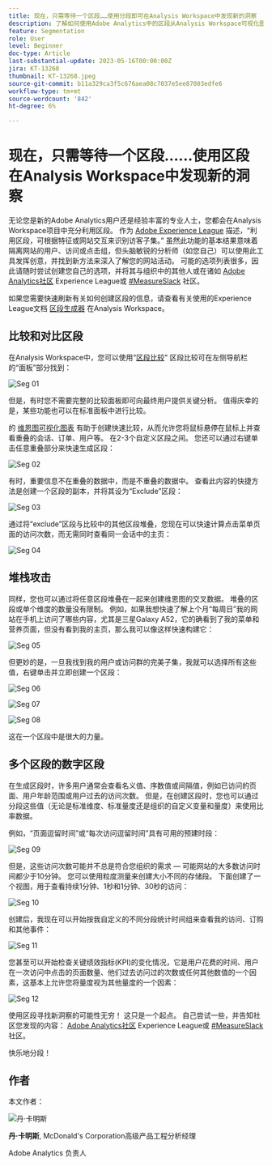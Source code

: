 ```yaml
---
title: 现在，只需等待一个区段……使用分段即可在Analysis Workspace中发现新的洞察
description: 了解如何使用Adobe Analytics中的区段从Analysis Workspace可视化图表和自由格式表中发现新的洞察信息。
feature: Segmentation
role: User
level: Beginner
doc-type: Article
last-substantial-update: 2023-05-16T00:00:00Z
jira: KT-13268
thumbnail: KT-13268.jpeg
source-git-commit: b11a329ca3f5c676aea08c7037e5ee87003edfe6
workflow-type: tm+mt
source-wordcount: '842'
ht-degree: 6%

---
```



# 现在，只需等待一个区段……使用区段在Analysis Workspace中发现新的洞察

无论您是新的Adobe Analytics用户还是经验丰富的专业人士，您都会在Analysis Workspace项目中充分利用区段。 作为 [Adobe Experience League](https://experienceleague.adobe.com/docs/analytics/components/segmentation/seg-overview.html?lang=en) 描述，“利用区段，可根据特征或网站交互来识别访客子集。” 虽然此功能的基本结果意味着隔离网站的用户、访问或点击组，但头脑敏锐的分析师（如您自己）可以使用此工具发挥创意，并找到新方法来深入了解您的网站活动。 可能的选项列表很多，因此请随时尝试创建您自己的选项，并将其与组织中的其他人或在诸如 [Adobe Analytics社区](https://experienceleaguecommunities.adobe.com/t5/adobe-analytics/ct-p/adobe-analytics-community) Experience League或 [#MeasureSlack](https://www.measure.chat/) 社区。

如果您需要快速刷新有关如何创建区段的信息，请查看有关使用的Experience League文档 [区段生成器](https://experienceleague.adobe.com/docs/analytics/components/segmentation/segmentation-workflow/seg-build.html?lang=en) 在Analysis Workspace。

## 比较和对比区段

在Analysis Workspace中，您可以使用“[区段比较](https://experienceleague.adobe.com/docs/analytics/analyze/analysis-workspace/panels/segment-comparison/segment-comparison.html?lang=zh-Hans)&quot; 区段比较可在左侧导航栏的“面板”部分找到：

![Seg 01](assets/seg01.png)

但是，有时您不需要完整的比较面板即可向最终用户提供关键分析。 值得庆幸的是，某些功能也可以在标准面板中进行比较。

的 [维恩图可视化图表](https://experienceleague.adobe.com/docs/analytics/analyze/analysis-workspace/visualizations/venn.html?lang=zh-Hans) 有助于创建快速比较，从而允许您将鼠标悬停在鼠标上并查看重叠的会话、订单、用户等。 在2-3个自定义区段之间。 您还可以通过右键单击任意重叠部分来快速生成区段：

![Seg 02](assets/s02.png)

有时，重要信息不在重叠的数据中，而是不重叠的数据中。 查看此内容的快捷方法是创建一个区段的副本，并将其设为“Exclude”区段：

![Seg 03](assets/s03.png)

通过将“exclude”区段与比较中的其他区段堆叠，您现在可以快速计算点击菜单页面的访问次数，而无需同时查看同一会话中的主页：

![Seg 04](assets/s04.png)

## 堆栈攻击

同样，您也可以通过将任意区段堆叠在一起来创建维恩图的交叉数据。 堆叠的区段或单个维度的数量没有限制。 例如，如果我想快速了解上个月“每周日”我的网站在手机上访问了哪些内容，尤其是三星Galaxy A52，它的确看到了我的菜单和营养页面，但没有看到我的主页，那么我可以像这样快速构建它：

![Seg 05](assets/s05.png)

但更妙的是，一旦我找到我的用户或访问群的完美子集，我就可以选择所有这些值，右键单击并立即创建一个区段：

![Seg 06](assets/s06.png)

![Seg 07](assets/s07.png)

![Seg 08](assets/s08.png)

这在一个区段中是很大的力量。

## 多个区段的数字区段

在生成区段时，许多用户通常会查看名义值、序数值或间隔值，例如已访问的页面、用户年龄范围或用户过去的访问次数。 但是，在创建区段时，您也可以通过分段这些值（无论是标准维度、标准量度还是组织的自定义变量和量度）来使用比率数据。

例如，“页面逗留时间”或“每次访问逗留时间”具有可用的预建时段：

![Seg 09](assets/s09.png)

但是，这些访问次数可能并不总是符合您组织的需求 — 可能网站的大多数访问时间都少于10分钟。 您可以使用粒度测量来创建大小不同的存储段。 下面创建了一个视图，用于查看持续1分钟、1秒和1分钟、30秒的访问：

![Seg 10](assets/s10.png)

创建后，我现在可以开始按我自定义的不同分段统计时间组来查看我的访问、订购和其他事件：

![Seg 11](assets/s11.png)

您甚至可以开始检查关键绩效指标(KPI)的变化情况，它是用户花费的时间、用户在一次访问中点击的页面数量、他们过去访问过的次数或任何其他数值的一个因素，这基本上允许您将量度视为其他量度的一个因素：

![Seg 12](assets/s12.png)

使用区段寻找新洞察的可能性无穷！ 这只是一个起点。 自己尝试一些，并告知社区您发现的内容： [Adobe Analytics社区](https://experienceleaguecommunities.adobe.com/t5/adobe-analytics/ct-p/adobe-analytics-community) Experience League或 [#MeasureSlack](https://www.measure.chat/) 社区。

快乐地分段！

## 作者

本文作者：

![丹·卡明斯](assets/seg13.png)

**丹·卡明斯**, McDonald&#39;s Corporation高级产品工程分析经理

Adobe Analytics 负责人

